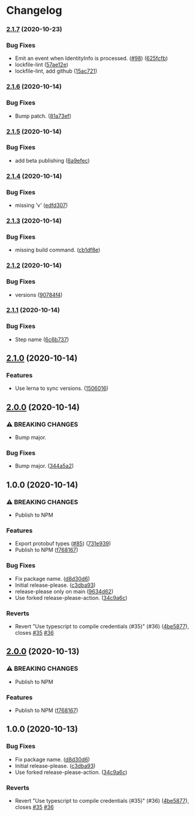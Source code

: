 # Changelog

### [2.1.7](https://www.github.com/dxos/halo/compare/v2.1.6...v2.1.7) (2020-10-23)


### Bug Fixes

* Emit an event when IdentityInfo is processed. ([#98](https://www.github.com/dxos/halo/issues/98)) ([625fcfb](https://www.github.com/dxos/halo/commit/625fcfb1dc389f029d244e86d985275f11a58497))
* lockfile-lint ([57ae12e](https://www.github.com/dxos/halo/commit/57ae12ed666ec3af039185aa11ebce33e1ba78a4))
* lockfile-lint, add github ([15ac721](https://www.github.com/dxos/halo/commit/15ac721b3b1a3045b44149ea6e038070e02197a5))

### [2.1.6](https://www.github.com/dxos/halo/compare/v2.1.5...v2.1.6) (2020-10-14)


### Bug Fixes

* Bump patch. ([81a73ef](https://www.github.com/dxos/halo/commit/81a73ef9434022737a35e2226cf4184a4c36632f))

### [2.1.5](https://www.github.com/dxos/halo/compare/v2.1.4...v2.1.5) (2020-10-14)


### Bug Fixes

* add beta publishing ([6a9efec](https://www.github.com/dxos/halo/commit/6a9efec59f7a778bdafee857c9fa6ecb65f0a3c6))

### [2.1.4](https://www.github.com/dxos/halo/compare/v2.1.3...v2.1.4) (2020-10-14)


### Bug Fixes

* missing 'v' ([edfd307](https://www.github.com/dxos/halo/commit/edfd307894409dd826a45988662a71faed0541f6))

### [2.1.3](https://www.github.com/dxos/halo/compare/v2.1.2...v2.1.3) (2020-10-14)


### Bug Fixes

* missing build command. ([cb1df8e](https://www.github.com/dxos/halo/commit/cb1df8e245a07e53dc9304c6a34b50a9853dfb48))

### [2.1.2](https://www.github.com/dxos/halo/compare/v2.1.1...v2.1.2) (2020-10-14)


### Bug Fixes

* versions ([90784f4](https://www.github.com/dxos/halo/commit/90784f4f2b20d5baea0eb090f5d1285dc78f0d0e))

### [2.1.1](https://www.github.com/dxos/halo/compare/v2.1.0...v2.1.1) (2020-10-14)


### Bug Fixes

* Step name ([6c6b737](https://www.github.com/dxos/halo/commit/6c6b737829f6e23908951fa815d1ae82012872e3))

## [2.1.0](https://www.github.com/dxos/halo/compare/v2.0.0...v2.1.0) (2020-10-14)


### Features

* Use lerna to sync versions. ([1506016](https://www.github.com/dxos/halo/commit/150601627f90d9043e79151a2c7c6b0272cab7be))

## [2.0.0](https://www.github.com/dxos/halo/compare/v1.0.0...v2.0.0) (2020-10-14)


### ⚠ BREAKING CHANGES

* Bump major.

### Bug Fixes

* Bump major. ([344a5a2](https://www.github.com/dxos/halo/commit/344a5a2a773ec7677bf956f534230b4d8bf742e2))

## 1.0.0 (2020-10-14)


### ⚠ BREAKING CHANGES

* Publish to NPM

### Features

* Export protobuf types ([#85](https://www.github.com/dxos/halo/issues/85)) ([731e939](https://www.github.com/dxos/halo/commit/731e939c759887d22c98c27dfc324ce4283c298c))
* Publish to NPM ([f768167](https://www.github.com/dxos/halo/commit/f768167dd348664940c0e448e4c73d4a6e8fd5e9))


### Bug Fixes

* Fix package name. ([d8d30d6](https://www.github.com/dxos/halo/commit/d8d30d6aced4dbc46dd031a7d58daa6382551293))
* Initial release-please. ([c3dba93](https://www.github.com/dxos/halo/commit/c3dba936e9ff403a284a7e206b2964fa86eff460))
* release-please only on main ([9634d62](https://www.github.com/dxos/halo/commit/9634d621da7e3eb6f5e4a236f778a7764eebe9c0))
* Use forked release-please-action. ([34c9a6c](https://www.github.com/dxos/halo/commit/34c9a6c5a55ab7441fc7665382b7924896705df0))


### Reverts

* Revert "Use typescript to compile credentials (#35)" (#36) ([4be5877](https://www.github.com/dxos/halo/commit/4be5877a278e9e92e66e0d8d127c221a81c38a16)), closes [#35](https://www.github.com/dxos/halo/issues/35) [#36](https://www.github.com/dxos/halo/issues/36)

## [2.0.0](https://www.github.com/dxos/halo/compare/v1.0.0...v2.0.0) (2020-10-13)


### ⚠ BREAKING CHANGES

* Publish to NPM

### Features

* Publish to NPM ([f768167](https://www.github.com/dxos/halo/commit/f768167dd348664940c0e448e4c73d4a6e8fd5e9))

## 1.0.0 (2020-10-13)


### Bug Fixes

* Fix package name. ([d8d30d6](https://www.github.com/dxos/halo/commit/d8d30d6aced4dbc46dd031a7d58daa6382551293))
* Initial release-please. ([c3dba93](https://www.github.com/dxos/halo/commit/c3dba936e9ff403a284a7e206b2964fa86eff460))
* Use forked release-please-action. ([34c9a6c](https://www.github.com/dxos/halo/commit/34c9a6c5a55ab7441fc7665382b7924896705df0))


### Reverts

* Revert "Use typescript to compile credentials (#35)" (#36) ([4be5877](https://www.github.com/dxos/halo/commit/4be5877a278e9e92e66e0d8d127c221a81c38a16)), closes [#35](https://www.github.com/dxos/halo/issues/35) [#36](https://www.github.com/dxos/halo/issues/36)
